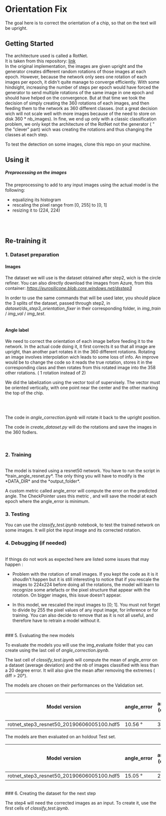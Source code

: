 # Orientation Fix

The goal here is to correct the orientation of a chip, so that on the text will be upright.

## Getting Started

The architecture used is called a RotNet.  <br />
It is taken from this repository: [link](https://github.com/d4nst/RotNet)<br />
In the original implementation, the images are given upright and the generator creates different random rotations of those images at each epoch.
However, because the network only sees one rotation of each images per epoch, it didn't quite manage to converge efficiently. With some hindsight, increasing the number of steps per epoch would have forced the generator to send multiple rotations of the same image in one epoch and should have helped on the convergence.
But at that time we took the decision of simply creating the 360 rotations of each images, and then feeding them to the network as 360 different classes. (not a great decision wich will not scale well with more images because of the need to store on disk 360 * nb_images).
In fine, we end up only with a classic classification problem, we only kept the architecture of the RotNet not the generator ( " the "clever" part) wich was creating the rotations and thus changing the classes at each step.


To test the detection on some images, clone this repo on your machine.

## Using it

##### Preprocessing on the images

The preprocessing to add to any input images using the actual model is the following:
- equalizing its histogram
- rescaling the pixel range from [0, 255] to [0, 1]
- resizing it to (224, 224)

<br /><br />

## Re-training it

### 1. Dataset preparation

#### Images
The dataset we will use is the dataset obtained after step2, wich is the circle refiner.
You can also directly download the images from Azure, from this container:
*https://eurosilicone.blob.core.windows.net/dsstep3*

In order to use the same commands that will be used later, you should place the 3 splits of the dataset, passed through step2, in *dataset/ds_step3_orientation_fixer* in their corresponding folder, in *img_train* / *img_val* / *img_test*.     
<br />



#### Angle label

We need to correct the orientation of each image before feeding it to the network.
In the actual code doing it, it first corrects it so that all image are upright, than another part rotates it in the 360 different rotations. Rotating an image involves interpolation wich leads to some loss of info. An improve would be to change the code so it reads the true rotation, stores it in the corresponding class and then rotates from this rotated image into the 358 other rotations. ( 1 rotation instead of 2)


We did the labelization using the vector tool of supervisely. The vector must be oriented vertically, with one point near the center and the other marking the top of the chip.

<br /><br />


The code in *angle_correction.ipynb* will rotate it back to the upright position.

The code in *create_dataset.py* will do the rotations and save the images in the 360 fodlers.




<br />

### 2. Training
<br />
The model is trained using a resnet50 network.
You have to run the script in *train_angle_resnet.py*. The only thing you will have to modify is the *DATA_DIR* and the *output_folder*.

A custom metric called angle_error will compute the error on the predicted angle. The CheckPointer uses this metric , and will save the model at each epoch where the angle_error is minimum.


### 3. Testing

You can use the *classify_test.ipynb* notebook, to test the trained network on some images. It will plot the input image and its corrected rotation.


### 4. Debugging (if needed)
<br />
If things do not work as expected here are listed some issues that may happen :

- Problem with the rotation of small images. If you kept the code as it is it shoudln't happen but it is still interesting to notice that if you rescale the images to 224x224 before doing all the rotations, the model will learn to recognize some artefacts or the pixel structure that appear with the rotation. On bigger images, this issue doesn't appear.

- In this model, we rescaled the input images to [0; 1]. You must not forget to divide by 255 the pixel values of any input image, for inference or for training. You can also decide to remove that as it is not all useful, and therefore have to retrain a model without it.

<br />
### 5. Evaluating the new models
<br />

To evaluate the models you will use the img_evaluate folder that you can create using the last cell of *angle_correction.ipynb*.

The last cell of *classify_test.ipynb* will compute the mean of angle_error on a dataset (average deviation) and the nb of images classified with less than a 20 degree error. It will also give the mean after removing the extremes ( diff > 20°).

The models are chosen on their performances on the Validation set.

Model version               | angle_error   |  angle_error (diff < 20°) | nb (diff < 20°)
------------------------------|-------------|-------------|-------------------|
rotnet_step3_resnet50_20190606005100.hdf5   |   10.56 °   |   3.58° |  48/52     


The models are then evaluated on an holdout Test set.

Model version               | angle_error   |  angle_error (diff < 20°) | nb (diff < 20°)
------------------------------|-------------|-------------|-------------------|
rotnet_step3_resnet50_20190606005100.hdf5   |   15.05 °   |   2.87° |  33/39     



<br />
### 6. Creating the dataset for the next step
<br />

The step4 will need the corrected images as an input.
To create it, use the first cells of *classify_test.ipynb*.
